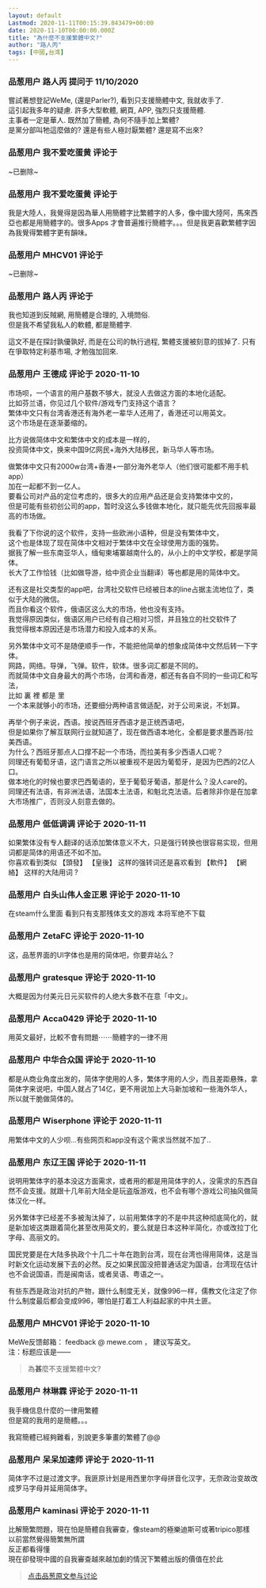 ```yaml
---
layout: default
Lastmod: 2020-11-11T00:15:39.843479+00:00
date: 2020-11-10T00:00:00.000Z
title: "為什麼不支援繁體中文?"
author: "路人丙"
tags: [中國,台湾]
---
```



### 品葱用户 **路人丙** 提问于 11/10/2020
    
嘗試著想登記WeMe, (還是Parler?), 看到只支援簡體中文, 我就收手了.  
這引起我多年的疑慮. 許多大型軟體, 網頁, APP, 強烈只支援簡體.  
主事者一定是華人. 既然加了簡體, 為何不隨手加上繁體?  
是黨分部叫牠這麼做的? 還是有些人極討厭繁體? 還是寫不出來?
    
                

### 品葱用户 **我不爱吃蛋黄** 评论于 
        
~已删除~
        
                

### 品葱用户 **我不爱吃蛋黄** 评论于 
        
我是大陸人，我覺得是因為華人用簡體字比繁體字的人多，像中國大陸阿，馬來西亞也都是用簡體字的。很多Apps 才會普遍推行簡體字。。。但是我更喜歡繁體字因為我覺得繁體字更有韻味。
        
                

### 品葱用户 **MHCV01** 评论于 
        
~已删除~
        
                

### 品葱用户 **路人丙** 评论于 
        
我也知道到反賊網, 用簡體是合理的, 入境問俗.  
但是我不希望我私人的軟體, 都是簡體字.  
  
這文不是在探討孰優孰好, 而是在公司的執行過程, 繁體支援被刻意的拔掉了. 只有在爭取特定利基市場, 才勉強加回來.
        
                

### 品葱用户 **王德成** 评论于 2020-11-10
        
市场呗，一个语言的用户基数不够大，就没人去做这方面的本地化适配。  
比如芬兰语，你见过几个软件/游戏专门支持这个语言？  
繁体中文只有台湾香港还有海外老一辈华人还用了，香港还可以用英文。  
这个市场是在逐渐萎缩的。  
  
比方说做简体中文和繁体中文的成本是一样的，  
投资简体中文，换来中国9亿网民+海外大陆移民，新马华人等市场。  
  
做繁体中文只有2000w台湾+香港+一部分海外老华人（他们很可能都不用手机app）  
加在一起都不到一亿人。  
要看公司对产品的定位考虑的，很多大的应用产品还是会支持繁体中文的，  
但是可能有些初创公司的app，暂时没这么多钱做本地化，就只能先优先回报率最高的市场做。  
  
我看了下你说的这个软件，支持一些欧洲小语种，但是没有繁体中文，  
这个也是体现了现在简体中文相对于繁体中文在全球使用方面的强势。  
据我了解一些东南亚华人，缅甸柬埔寨越南什么的，从小上的中文学校，都是学简体。  
长大了工作恰钱（比如做导游，给中资企业当翻译）等也都是用的简体中文。  
  
还有这是社交类型的app吧，台湾社交软件已经被日本的line占据主流地位了，类似于大陆的微信。  
而且你看这个软件，俄语区这么大的市场，他也没有支持。  
我觉得原因类似，俄语区用户已经有自己相对习惯，并且独立的社交软件了  
我觉得根本原因还是市场潜力和投入成本的关系。  
  
另外繁体中文可不是随便顺手一作，不能把他简单的想象成简体中文然后转一下字体。  
网路，网络。导弹，飞弹。软件，软体。很多词汇都是不同的。  
而就简体中文自身最大的两个市场，台湾和香港，都还有各自不同的一些词汇和写法，  
比如 裏 裡 都是 里   
一个本来就够小的市场，还要细分两种语言做适配，对于公司来说，不划算。  
  
再举个例子来说，西语。按说西班牙西语才是正统西语吧，  
但是如果你了解互联网行业就知道了，现在做西语本地化，全都是要求墨西哥/拉美西语。  
为什么？西班牙那点人口撑不起一个市场，而拉美有多少西语人口呢？  
同理还有葡萄牙语，这门语言之所以被重视不是因为葡萄牙，是因为巴西的2亿人口。  
做本地化的时候也要求巴西葡语的，至于葡萄牙葡语，那是什么？没人care的。  
同理还有法语，有非洲法语，法国本土法语，和魁北克法语。后者除非你是在加拿大市场推广，否则没人刻意去做的。
        
                

### 品葱用户 **低低调调** 评论于 2020-11-11
        
如果繁体没有专人翻译的话添加繁体意义不大，只是强行转换也很容易实现，但用词都是简体的用语还不如不加。  
你喜欢看到类似 【頭發】 【皇後】 这样的强转词还是喜欢看到 【軟件】 【網絡】 这样的大陆用词 ?
        
                

### 品葱用户 **白头山伟人金正恩** 评论于 2020-11-10
        
在steam什么里面 看到只有支那残体支文的游戏 本将军绝不下载
        
                

### 品葱用户 **ZetaFC** 评论于 2020-11-10
        
这，品葱界面的UI字体也是用的简体吧，你要弃站么？
        
                

### 品葱用户 **gratesque** 评论于 2020-11-10
        
大概是因为付美元日元买软件的人绝大多数不在意「中文」。
        
                

### 品葱用户 **Acca0429** 评论于 2020-11-10
        
用英文最好，比較不會有問題⋯⋯簡體字的一律不用
        
                

### 品葱用户 **中华合众国** 评论于 2020-11-10
        
都是从商业角度出发的，简体字使用的人多，繁体字用的人少，而且差距悬殊，拿简体字来说吧，中国人就占了14亿，更不用说加上大马新加坡和一些海外华人，所以就干脆做简体的。
        
                

### 品葱用户 **Wiserphone** 评论于 2020-11-11
        
用繁体中文的人少呗...有些网页和app没有这个需求当然就不加了..
        
                

### 品葱用户 **东辽王国** 评论于 2020-11-11
        
说明用繁体字的基本没这方面需求，或者用的都是用简体字的人，没需求的东西自然不会支援。就跟十几年前大陆全是玩盗版游戏，也不会有哪个游戏公司抽风做简体汉化一样。  
  
另外繁体字已经差不多被淘汰掉了，以前用繁体字的不是中共这种彻底简化的，就是新加坡这类跟着简化甚至改用英文的，要么就是日本这种半简化，亦或改拉丁化字母、高丽文的。  
  
国民党要是在大陆多执政个十几二十年在跑到台湾，现在台湾也得用简体，这是当时新文化运动发展下去的必然。反之如果民国没把普通话定为国语，台湾现在估计也不会说国语，而是闽南话，或者吴语、粤语之一。  
  
有些东西是政治对抗的产物，跟什么制度无关，就像996一样，儒教文化注定了你什么制度最后都会变成996，哪怕是打着工人利益起家的中共土匪。
        
                

### 品葱用户 **MHCV01** 评论于 2020-11-10
        
MeWe反馈邮箱： feedback @ mewe.com ， 建议写英文。  
注：标题应该是——  

> 為**甚**麼不支援繁體中文?
        
                

### 品葱用户 **林琳霖** 评论于 2020-11-11
        
我手機信息什麼的一律用繁體  
但是寫的我用的是簡體。。。  
  
我寫簡體已經夠難看，別說更多筆畫的繁體了@@
        
                

### 品葱用户 **呆呆加速师** 评论于 2020-11-11
        
简体字不过是过渡文字。我匪原计划是用西里尔字母拼音化汉字，无奈政治变故改成罗马字母并延用简体字。
        
                

### 品葱用户 **kaminasi** 评论于 2020-11-11
        
比解簡繁問題，現在怕是簡體自我審查，像steam的極樂迪斯可或著tripico那樣  
以前當然覺得簡繁無所謂  
反正都看得懂  
現在卻發現中國的自我審查越來越加劇的情況下繁體出版的價值在於此
        
                





> [点击品葱原文参与讨论](https://pincong.rocks/question/33344)

